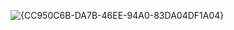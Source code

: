 ![{CC950C6B-DA7B-46EE-94A0-83DA04DF1A04}](https://github.com/user-attachments/assets/c5b901cd-83a9-4018-ac77-36f48531559c)
